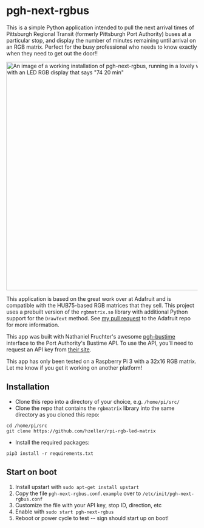 # pgh-next-rgbus

This is a simple Python application intended to pull the next arrival times of Pittsburgh Regional Transit
(formerly Pittsburgh Port Authority) buses at a particular stop, and display the number of minutes remaining until arrival on an RGB matrix.
Perfect for the busy professional who needs to know exactly when they need to get out the door!!

<img src="https://s3.amazonaws.com/s3.ulfmagnet.com/pgh-next-rgbus.jpeg" alt="An image of a working installation of pgh-next-rgbus, running in a lovely wooden box with an LED RGB display that says &quot;74 20 min&quot;" style="width: 600px;">

This application is based on the great work over at Adafruit and is compatible with the HUB75-based
RGB matrices that they sell. This project uses a prebuilt version of the `rgbmatrix.so` library with
additional Python support for the `DrawText` method. See [my pull request](https://github.com/adafruit/rpi-rgb-led-matrix/pull/11)
to the Adafruit repo for more information.

This app was built with Nathaniel Fruchter's awesome [pgh-bustime](https://github.com/nhfruchter/pgh-bustime) interface
to the Port Authority's Bustime API. To use the API, you'll need to request an API key from
[their site](http://truetime.portauthority.org/bustime/home.jsp).

This app has only been tested on a Raspberry Pi 3 with a 32x16 RGB matrix. Let me know if you get it working
on another platform!

## Installation

* Clone this repo into a directory of your choice, e.g. `/home/pi/src/`
* Clone the repo that contains the `rgbmatrix` library into the same directory as you cloned this repo:

```
cd /home/pi/src
git clone https://github.com/hzeller/rpi-rgb-led-matrix
```

* Install the required packages:

```
pip3 install -r requirements.txt
```

## Start on boot

1. Install upstart with `sudo apt-get install upstart`
2. Copy the file `pgh-next-rgbus.conf.example` over to `/etc/init/pgh-next-rgbus.conf`
3. Customize the file with your API key, stop ID, direction, etc
4. Enable with `sudo start pgh-next-rgbus`
5. Reboot or power cycle to test -- sign should start up on boot!
